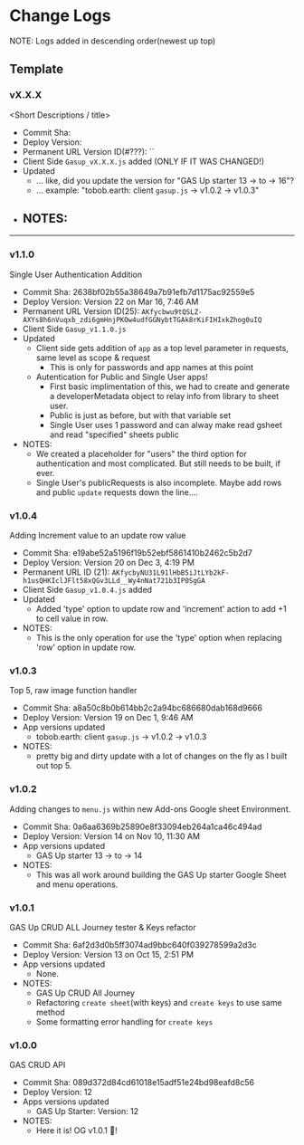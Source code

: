 # Change Logs
NOTE: Logs added in descending order(newest up top)

## Template
### vX.X.X 
<Short Descriptions / title>
- Commit Sha:
- Deploy Version:
- Permanent URL Version ID(#???): ``
- Client Side `Gasup_vX.X.X.js` added (ONLY IF IT WAS CHANGED!)
- Updated
  - ... like, did you update the version for "GAS Up starter 13 -> to -> 16"?
  - ... example: "tobob.earth: client `gasup.js` -> v1.0.2 -> v1.0.3"
- NOTES:
  -

----

### v1.1.0 
Single User Authentication Addition
- Commit Sha: 2638bf02b55a38649a7b91efb7d1175ac92559e5
- Deploy Version: Version 22 on Mar 16, 7:46 AM
- Permanent URL Version ID(25): `AKfycbwu9tQSLZ-AXYs8h6nVuqxb_zdi6gmHnjPKOw4udfGGNybtTGAk8rKiFIHIxkZhog0uIQ`
- Client Side `Gasup_v1.1.0.js` 
- Updated
  - Client side gets addition of `app` as a top level parameter in requests, same level as scope & request
    - This is only for passwords and app names at this point
  - Autentication for Public and Single User apps! 
    - First basic implimentation of this, we had to create and generate a developerMetadata object to relay info from library to sheet user.
    - Public is just as before, but with that variable set
    - Single User uses 1 password and can alway make read gsheet and read "specified" sheets public
- NOTES:
  - We created a placeholder for "users" the third option for authentication and most complicated. But still needs to be built, if ever.
  - Single User's publicRequests is also incomplete. Maybe add rows and public `update` requests down the line....
  
### v1.0.4 
Adding Increment value to an update row value
- Commit Sha: e19abe52a5196f19b52ebf5861410b2462c5b2d7
- Deploy Version: Version 20 on Dec 3, 4:19 PM
- Permanent URL ID (21): `AKfycbyNU31L91lHbB5iJtLYb2kF-h1usQHKIclJFlt58xQGv3LLd__Wy4nNat721b3IP0SgGA`
- Client Side `Gasup_v1.0.4.js` added 
- Updated
  - Added 'type' option to update row and 'increment' action to add +1 to cell value in row.
- NOTES:
  - This is the only operation for use the 'type' option when replacing 'row' option in update row.


### v1.0.3 
Top 5, raw image function handler
- Commit Sha: a8a50c8b0b614bb2c2a94bc686680dab168d9666
- Deploy Version: Version 19 on Dec 1, 9:46 AM
- App versions updated
  - tobob.earth: client `gasup.js` -> v1.0.2 -> v1.0.3
- NOTES:
  - pretty big and dirty update with a lot of changes on the fly as I built out top 5.


### v1.0.2 
Adding changes to `menu.js` within new Add-ons Google sheet Environment.
- Commit Sha: 0a6aa6369b25890e8f33094eb264a1ca46c494ad
- Deploy Version: Version 14 on Nov 10, 11:30 AM
- App versions updated
  - GAS Up starter 13 -> to -> 14
- NOTES:
  - This was all work around building the GAS Up starter Google Sheet and menu operations.

### v1.0.1 
GAS Up CRUD ALL Journey tester & Keys refactor
- Commit Sha: 6af2d3d0b5ff3074ad9bbc640f039278599a2d3c
- Deploy Version: Version 13 on Oct 15, 2:51 PM
- App versions updated
  - None.
- NOTES:
  - GAS Up CRUD All Journey
  - Refactoring `create sheet`(with keys) and `create keys` to use same method
  - Some formatting error handling for `create keys`

### v1.0.0 
GAS CRUD API
- Commit Sha: 089d372d84cd61018e15adf51e24bd98eafd8c56
- Deploy Version: 12
- Apps versions updated
  - GAS Up Starter: Version: 12
- NOTES:
  - Here it is! OG v1.0.1 🍾!
